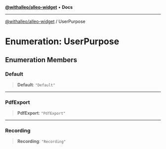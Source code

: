 [**@withalleo/alleo-widget**](../README.md) • **Docs**

***

[@withalleo/alleo-widget](../globals.md) / UserPurpose

# Enumeration: UserPurpose

## Enumeration Members

### Default

> **Default**: `"Default"`

***

### PdfExport

> **PdfExport**: `"PdfExport"`

***

### Recording

> **Recording**: `"Recording"`
